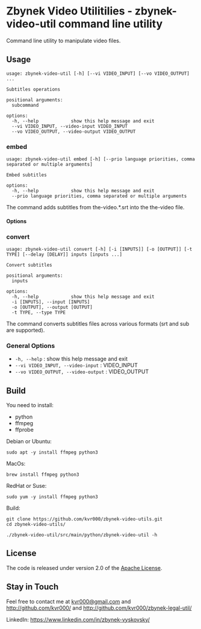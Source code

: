 # Zbynek Video Utilitilies - zbynek-video-util command line utility

Command line utility to manipulate video files.


## Usage

```
usage: zbynek-video-util [-h] [--vi VIDEO_INPUT] [--vo VIDEO_OUTPUT] ...

Subtitles operations

positional arguments:
  subcommand

options:
  -h, --help            show this help message and exit
  --vi VIDEO_INPUT, --video-input VIDEO_INPUT
  --vo VIDEO_OUTPUT, --video-output VIDEO_OUTPUT
```


### embed

```
usage: zbynek-video-util embed [-h] [--prio language priorities, comma separated or multiple arguments]

Embed subtitles

options:
  -h, --help            show this help message and exit
  --prio language priorities, comma separated or multiple arguments
```

The command adds subtitles from the-video.*.srt into the the-video file.

#### Options


### convert

```
usage: zbynek-video-util convert [-h] [-i [INPUTS]] [-o [OUTPUT]] [-t TYPE] [--delay [DELAY]] inputs [inputs ...]

Convert subtitles

positional arguments:
  inputs

options:
  -h, --help            show this help message and exit
  -i [INPUTS], --input [INPUTS]
  -o [OUTPUT], --output [OUTPUT]
  -t TYPE, --type TYPE
```

The command converts subtitles files across various formats (srt and sub are supported).


### General Options

- `-h, --help` : show this help message and exit
- `--vi VIDEO_INPUT, --video-input` : VIDEO_INPUT
- `--vo VIDEO_OUTPUT, --video-output` : VIDEO_OUTPUT


## Build

You need to install:
- python
- ffmpeg
- ffprobe

Debian or Ubuntu:
```
sudo apt -y install ffmpeg python3
```

MacOs:
```
brew install ffmpeg python3
```

RedHat or Suse:
```
sudo yum -y install ffmpeg python3
```

Build:
```
git clone https://github.com/kvr000/zbynek-video-utils.git
cd zbynek-video-utils/

./zbynek-video-util/src/main/python/zbynek-video-util -h
```


## License

The code is released under version 2.0 of the [Apache License][].

## Stay in Touch

Feel free to contact me at kvr000@gmail.com  and http://github.com/kvr000/ and http://github.com/kvr000/zbynek-legal-util/

LinkedIn: https://www.linkedin.com/in/zbynek-vyskovsky/


[Apache License]: http://www.apache.org/licenses/LICENSE-2.0
